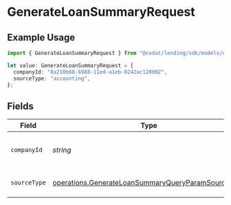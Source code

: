 # GenerateLoanSummaryRequest

## Example Usage

```typescript
import { GenerateLoanSummaryRequest } from "@codat/lending/sdk/models/operations";

let value: GenerateLoanSummaryRequest = {
  companyId: "8a210b68-6988-11ed-a1eb-0242ac120002",
  sourceType: "accounting",
};
```

## Fields

| Field                                                                                                                           | Type                                                                                                                            | Required                                                                                                                        | Description                                                                                                                     | Example                                                                                                                         |
| ------------------------------------------------------------------------------------------------------------------------------- | ------------------------------------------------------------------------------------------------------------------------------- | ------------------------------------------------------------------------------------------------------------------------------- | ------------------------------------------------------------------------------------------------------------------------------- | ------------------------------------------------------------------------------------------------------------------------------- |
| `companyId`                                                                                                                     | *string*                                                                                                                        | :heavy_check_mark:                                                                                                              | Unique identifier for a company.                                                                                                | 8a210b68-6988-11ed-a1eb-0242ac120002                                                                                            |
| `sourceType`                                                                                                                    | [operations.GenerateLoanSummaryQueryParamSourceType](../../../sdk/models/operations/generateloansummaryqueryparamsourcetype.md) | :heavy_check_mark:                                                                                                              | Data source type.                                                                                                               |                                                                                                                                 |